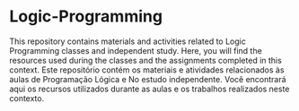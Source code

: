 # Logic-Programming
This repository contains materials and activities related to Logic Programming classes and independent study. Here, you will find the resources used during the classes and the assignments completed in this context.
Este repositório contém os materiais e atividades relacionados às aulas de Programação Lógica e No estudo independente. Você encontrará aqui os recursos utilizados durante as aulas e os trabalhos realizados neste contexto.
